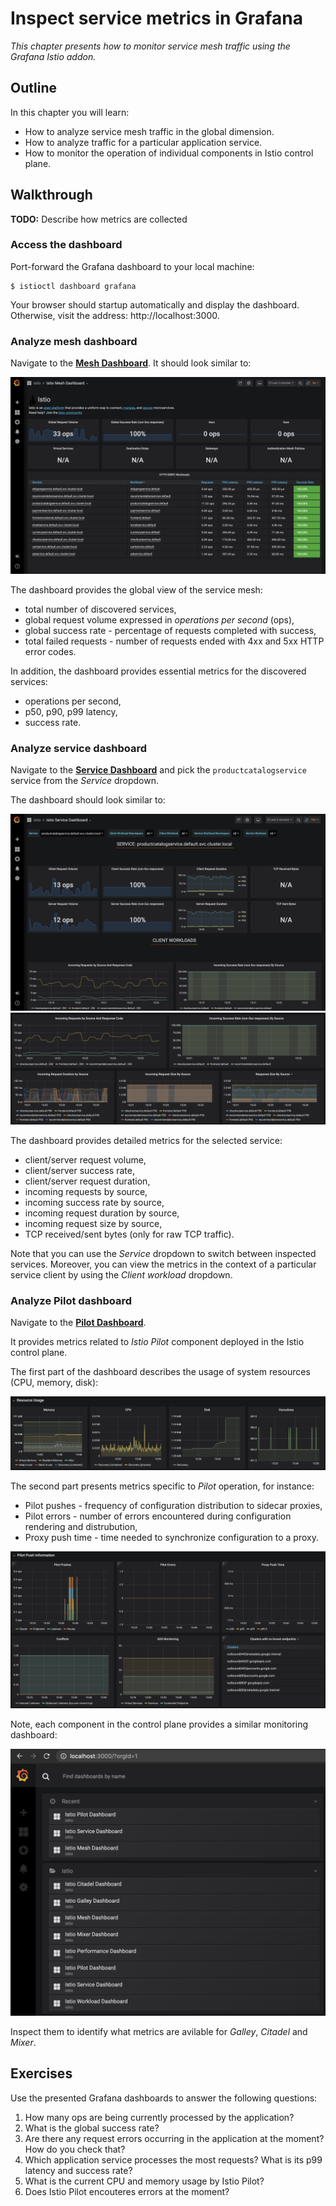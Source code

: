 # Inspect service metrics in Grafana

*This chapter presents how to monitor service mesh traffic using the Grafana Istio addon.*

## Outline

In this chapter you will learn:

* How to analyze service mesh traffic in the global dimension.
* How to analyze traffic for a particular application service.
* How to monitor the operation of individual components in Istio control plane.

## Walkthrough

**TODO:** Describe how metrics are collected

### Access the dashboard

Port-forward the Grafana dashboard to your local machine:

```
$ istioctl dashboard grafana
```

Your browser should startup automatically and display the dashboard. Otherwise, visit the address:
http://localhost:3000.

### Analyze mesh dashboard

Navigate to the [**Mesh Dashboard**](http://localhost:3000/d/G8wLrJIZk/istio-mesh-dashboard). It
should look similar to:

![](/assets/images/grafana-mesh-dashboard-1.png)

The dashboard provides the global view of the service mesh:

* total number of discovered services,
* global request volume expressed in *operations per second* (ops),
* global success rate - percentage of requests completed with success,
* total failed requests - number of requests ended with 4xx and 5xx HTTP error codes.

In addition, the dashboard provides essential metrics for the discovered services:

* operations per second,
* p50, p90, p99 latency,
* success rate.

### Analyze service dashboard

Navigate to the [**Service Dashboard**](http://localhost:3000/d/LJ_uJAvmk/istio-service-dashboard)
and pick the `productcatalogservice` service from the *Service* dropdown.

The dashboard should look similar to:

![](/assets/images/grafana-service-dashboard-1.png)
![](/assets/images/grafana-service-dashboard-2.png)

The dashboard provides detailed metrics for the selected service:

* client/server request volume,
* client/server success rate,
* client/server request duration,
* incoming requests by source,
* incoming success rate by source,
* incoming request duration by source,
* incoming request size by source,
* TCP received/sent bytes (only for raw TCP traffic).

Note that you can use the *Service* dropdown to switch between inspected services. Moreover, you can
view the metrics in the context of a particular service client by using the *Client workload*
dropdown.

### Analyze Pilot dashboard

Navigate to the
[**Pilot Dashboard**](http://localhost:3000/d/3--MLVZZk/istio-pilot-dashboard?orgId=1&refresh=5m).

It provides metrics related to *Istio Pilot* component deployed in the Istio control plane.

The first part of the dashboard describes the usage of system resources (CPU, memory, disk):

![](/assets/images/grafana-pilot-dashboard-1.png)

The second part presents metrics specific to *Pilot* operation, for instance:

* Pilot pushes - frequency of configuration distribution to sidecar proxies,
* Pilot errors - number of errors encountered during configuration rendering and distrubution,
* Proxy push time - time needed to synchronize configuration to a proxy.

![](/assets/images/grafana-pilot-dashboard-2.png)

Note, each component in the control plane provides a similar monitoring dashboard:

![](/assets/images/grafana-all-dashboards.png)

Inspect them to identify what metrics are avilable for *Galley*, *Citadel* and *Mixer*.

## Exercises

Use the presented Grafana dashboards to answer the following questions:

1. How many ops are being currently processed by the application?
2. What is the global success rate?
3. Are there any request errors occurring in the application at the moment? How do you check that?
4. Which application service processes the most requests? What is its p99 latency and success rate?
5. What is the current CPU and memory usage by Istio Pilot?
6. Does Istio Pilot encouteres errors at the moment?
